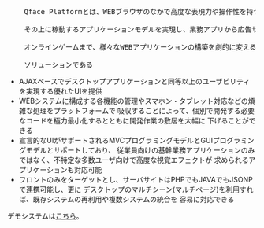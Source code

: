 ﻿<pre>
	Qface Platformとは、WEBブラウザのなかで高度な表現力や操作性を持つGUI環境と、

	その上に稼動するアプリケーションモデルを実現し、業務アプリから広告サイトや

	オンラインゲームまで、様々なWEBアプリケーションの構築を劇的に変える革新的な

	ソリューションである
</pre>
<ul>
	<li>AJAXベースでデスクトップアプリケーションと同等以上のユーザビリティを実現する優れたUIを提供</li>
	<li>
		WEBシステムに構成する各機能の管理やスマホン・タブレット対応などの煩雑な処理をプラットフォームで
		吸収することによって、個別で開発する必要なコードを極力最小化するとともに開発作業の敷居を大幅に
		下げることができる
	</li>
	<li>
		宣言的なUIがサポートされるMVCプログラミングモデルとGUIプログラミングモデルとサポートしており、
		従業員向けの基幹業務アプリケーションのみではなく、不特定な多数ユーザ向けで高度な視覚エフェクトが
		求められるアプリケーションも対応可能
	</li>
	<li>
		フロントのみをターゲットとし、サーバサイトはPHPでもJAVAでもJSONPで連携可能し、更に
		デスクトップのマルチシーン(マルチページ)を利用すれば、既存システムの再利用や複数システムの統合を
		容易に対応できる
	</li>
</ul>

デモシステムは<a href="http://qface.w3term.com/demo/">こちら</a>。